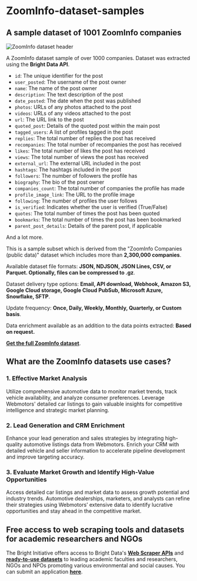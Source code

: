 # ZoomInfo-dataset-samples

<h2>A sample dataset of 1001 ZoomInfo companies</h2>

![ZoomInfo dataset header](https://github.com/luminati-io/ZoomInfo-X-dataset-samples/blob/main/zoominfo-datasets.PNG)

A ZoomInfo dataset sample of over 1000 companies. Dataset was extracted using the <b>Bright Data API</b>.

* ```id```: The unique identifier for the post
* ```user_posted```: The username of the post owner
* ```name```: The name of the post owner
* ```description```: The text description of the post
* ```date_posted```: The date when the post was published
* ```photos```: URLs of any photos attached to the post
* ```videos```: URLs of any videos attached to the post
* ```url```: The URL link to the post
* ```quoted_post```: Details of the quoted post within the main post
* ```tagged_users```: A list of profiles tagged in the post
* ```replies```: The total number of replies the post has received
* ```recompanies```: The total number of recompanies the post has received
* ```likes```: The total number of likes the post has received
* ```views```: The total number of views the post has received
* ```external_url```: The external URL included in the post
* ```hashtags```: The hashtags included in the post
* ```followers```: The number of followers the profile has
* ```biography```: The bio of the post owner
* ```companies_count```: The total number of companies the profile has made
* ```profile_image_link```: The URL to the profile image
* ```following```: The number of profiles the user follows
* ```is_verified```: Indicates whether the user is verified (True/False)
* ```quotes```: The total number of times the post has been quoted
* ```bookmarks```: The total number of times the post has been bookmarked
* ```parent_post_details```: Details of the parent post, if applicable

And a lot more.

This is a sample subset which is derived from the "ZoomInfo Companies (public data)"
dataset which includes more than <b>2,300,000 companies</b>.

Available dataset file formats: <b>JSON, NDJSON, JSON Lines, CSV, or Parquet. Optionally, files can be compressed to .gz</b>.

Dataset delivery type options: <b>Email, API download, Webhook, Amazon S3, Google Cloud storage, Google Cloud PubSub, Microsoft Azure, Snowflake, SFTP</b>.

Update frequency: <b>Once, Daily, Weekly, Monthly, Quarterly, or Custom basis</b>.

Data enrichment available as an addition to the data points extracted: <b>Based on request.</b>

<b>[Get the full ZoomInfo dataset](https://brightdata.com/products/datasets/zoominfo)</b>.

<h2>What are the ZoomInfo datasets use cases?</h2>

<h3>1. Effective Market Analysis</h3>
Utilize comprehensive automotive data to monitor market trends, track vehicle availability, and analyze consumer preferences. Leverage Webmotors' detailed car listings to gain valuable insights for competitive intelligence and strategic market planning.

<h3>2. Lead Generation and CRM Enrichment</h3>
Enhance your lead generation and sales strategies by integrating high-quality automotive listings data from Webmotors. Enrich your CRM with detailed vehicle and seller information to accelerate pipeline development and improve targeting accuracy.

<h3>3. Evaluate Market Growth and Identify High-Value Opportunities</h3>
Access detailed car listings and market data to assess growth potential and industry trends. Automotive dealerships, marketers, and analysts can refine their strategies using Webmotors’ extensive data to identify lucrative opportunities and stay ahead in the competitive market.

<h2>Free access to web scraping tools and datasets for academic researchers and NGOs</h2>

The Bright Initiative offers access to Bright Data's <b>[Web Scraper APIs](https://brightdata.com/companies/web-scraper)</b> and <b>[ready-to-use datasets](https://brightdata.com/companies/datasets)</b> to leading academic faculties and researchers, NGOs and NPOs promoting various environmental and social causes. You can submit an application <b>[here](https://brightinitiative.com)</b>.

